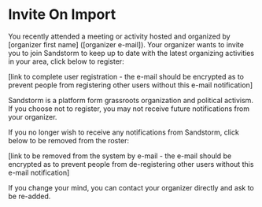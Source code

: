 # Invite On Import

You recently attended a meeting or activity hosted and organized by [organizer first name] ([organizer e-mail]).  Your organizer wants to invite you to join Sandstorm to keep up to date with the latest organizing activities in your area, click below to register:

[link to complete user registration - the e-mail should be encrypted as to prevent people from registering other users without this e-mail notification]

Sandstorm is a platform form grassroots organization and political activism.  If you choose not to register, you may not receive future notifications from your organizer.

If you no longer wish to receive any notifications from Sandstorm, click below to be removed from the roster:

[link to be removed from the system by e-mail - the e-mail should be encrypted as to prevent people from de-registering other users without this e-mail notification]

If you change your mind, you can contact your organizer directly and ask to be re-added.
